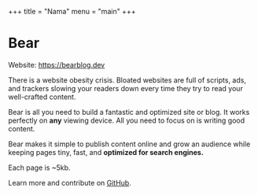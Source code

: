 +++
title = "Nama"
menu = "main"
+++

# Bear

Website: https://bearblog.dev

There is a website obesity crisis. Bloated websites are full of scripts, ads, and trackers slowing your readers down every time they try to read your well-crafted content.

Bear is all you need to build a fantastic and optimized site or blog. It works perfectly on **any** viewing device. All you need to focus on is writing good content.

Bear makes it simple to publish content online and grow an audience while keeping pages tiny, fast, and **optimized for search engines.**

Each page is ~5kb.

Learn more and contribute on [GitHub](https://github.com/HermanMartinus/bearblog).
